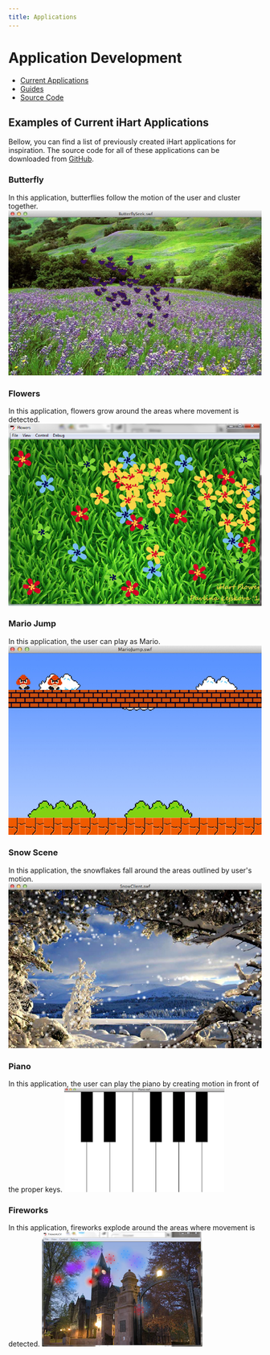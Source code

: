 ```yaml
---
title: Applications
---
```


# Application Development
* [Current Applications](#examples-of-current-ihart-applications)
* [Guides](guides)
* [Source Code](https://github.com/ihart-mhc/ihart)

## Examples of Current iHart Applications
Bellow, you can find a list of previously created iHart applications for inspiration. The source code for all of these applications can be downloaded from [GitHub](https://github.com/ihart-mhc/ihart).

### Butterfly
In this application, butterflies follow the motion of the user and cluster together.
![Screenshot of the Butterfly Application](img/butterflies.png)

### Flowers
In this application, flowers grow around the areas where movement is detected.
![Screenshot of the Flowers Application](img/flowers.png)

### Mario Jump
In this application, the user can play as Mario.
![Screenshot of the MarioJump Application](img/marioJump.png)

### Snow Scene
In this application, the snowflakes fall around the areas outlined by user\'s motion.
![Screenshot of the Snows Scene Application](img/snowScene.png)

### Piano
In this application, the user can play the piano by creating motion in front of the proper keys.
![Screenshot of the Piano Application](img/piano.png)

### Fireworks
In this application, fireworks explode around the areas where movement is detected.
![Screenshot of the Fireworks Application](img/fireworks.png)
 
